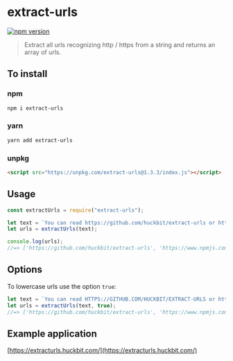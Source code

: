 # extract-urls

[![npm version](https://badge.fury.io/js/extract-urls.svg)](https://badge.fury.io/js/extract-urls)

> Extract all urls recognizing http / https from a string and returns an array of urls.

## To install

### npm

```sh
npm i extract-urls
```

### yarn

```sh
yarn add extract-urls
```

### unpkg

```html
<script src="https://unpkg.com/extract-urls@1.3.3/index.js"></script>
```

## Usage

```javascript
const extractUrls = require("extract-urls");

let text = `You can read https://github.com/huckbit/extract-urls or https://www.npmjs.com/package/extract-urls for more info`;
let urls = extractUrls(text);

console.log(urls);
//=> ['https://github.com/huckbit/extract-urls', 'https://www.npmjs.com/package/extract-urls']
```

## Options

To lowercase urls use the option `true`:

```javascript
let text = `You can read HTTPS://GITHUB.COM/HUCKBIT/EXTRACT-URLS or https://www.npmjs.com/package/extract-urls for more info`;
let urls = extractUrls(text, true);
//=> ['https://github.com/huckbit/extract-urls', 'https://www.npmjs.com/package/extract-urls']
```

## Example application

[https://extracturls.huckbit.com/](https://extracturls.huckbit.com/)
